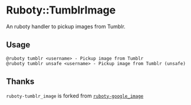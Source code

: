 # Ruboty::TumblrImage
An ruboty handler to pickup images from Tumblr.

## Usage
```
@ruboty tumblr <username> - Pickup image from Tumblr
@ruboty tumblr unsafe <username> - Pickup image from Tumblr (unsafe)
```

## Thanks
`ruboty-tumblr_image` is forked from [`ruboty-google_image`](https://github.com/r7kamura/ruboty-google_image)
